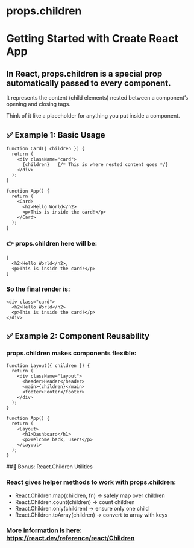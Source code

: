 # props.children
# Getting Started with Create React App

## In React, props.children is a special prop automatically passed to every component.
It represents the content (child elements) nested between a component’s opening and closing tags.

Think of it like a placeholder for anything you put inside a component.

## ✅ Example 1: Basic Usage
```
function Card({ children }) {
  return (
    <div className="card">
      {children}   {/* This is where nested content goes */}
    </div>
  );
}

function App() {
  return (
    <Card>
      <h2>Hello World</h2>
      <p>This is inside the card!</p>
    </Card>
  );
}
```

### 👉 props.children here will be:
```
[
  <h2>Hello World</h2>,
  <p>This is inside the card!</p>
]
```

### So the final render is:
```
<div class="card">
  <h2>Hello World</h2>
  <p>This is inside the card!</p>
</div>
```
## ✅ Example 2: Component Reusability

### props.children makes components flexible:
```
function Layout({ children }) {
  return (
    <div className="layout">
      <header>Header</header>
      <main>{children}</main>
      <footer>Footer</footer>
    </div>
  );
}

function App() {
  return (
    <Layout>
      <h1>Dashboard</h1>
      <p>Welcome back, user!</p>
    </Layout>
  );
}
```

##🔹 Bonus: React.Children Utilities

### React gives helper methods to work with props.children:
 - React.Children.map(children, fn) → safely map over children
 - React.Children.count(children) → count children
 - React.Children.only(children) → ensure only one child
 - React.Children.toArray(children) → convert to array with keys
### More information is here: https://react.dev/reference/react/Children
